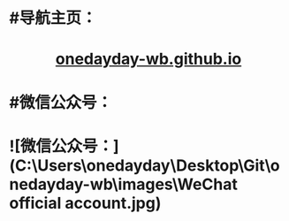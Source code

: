 # #导航主页：

# <center> [onedayday-wb.github.io](https://onedayday-wb.github.io)</center>

# #微信公众号：
# ![微信公众号：](C:\Users\onedayday\Desktop\Git\onedayday-wb\images\WeChat official account.jpg)

